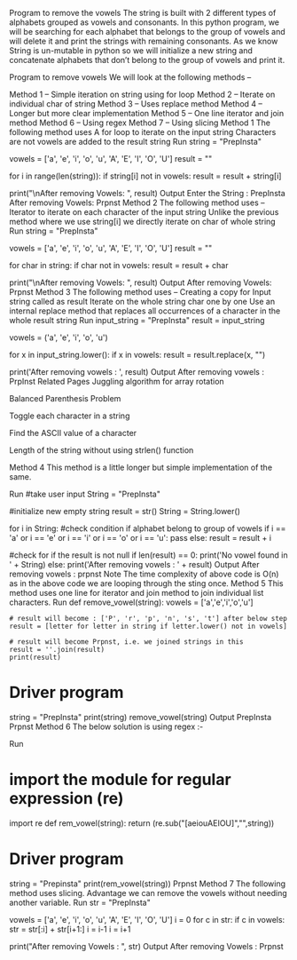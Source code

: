 Program to remove the vowels
The string is built with 2 different types of alphabets grouped as vowels and consonants. In this python program, we will be searching for each alphabet that belongs to the group of vowels and will delete it and print the strings with remaining consonants. As we know String is un-mutable in python so we will initialize a new string and concatenate alphabets that don’t belong to the group of vowels and print it.

Program to remove vowels
We will look at the following methods –

Method 1 – Simple iteration on string using for loop
Method 2 – Iterate on individual char of string
Method 3 – Uses replace method
Method 4 – Longer but more clear implementation
Method 5 – One line iterator and join method
Method 6 – Using regex
Method 7 – Using slicing
Method 1
The following method uses
A for loop to iterate on the input string
Characters are not vowels are added to the result string
Run
string = "PrepInsta"

vowels = ['a', 'e', 'i', 'o', 'u', 'A', 'E', 'I', 'O', 'U']
result = ""

for i in range(len(string)):
    if string[i] not in vowels:
        result = result + string[i]

print("\nAfter removing Vowels: ", result)
Output
Enter the String : PrepInsta
After removing Vowels:  Prpnst
Method 2
The following method uses –
Iterator to iterate on each character of the input string
Unlike the previous method where we use string[i] we directly iterate on char of whole string
Run
string = "PrepInsta"

vowels = ['a', 'e', 'i', 'o', 'u', 'A', 'E', 'I', 'O', 'U']
result = ""

for char in string:
    if char not in vowels:
        result = result + char

print("\nAfter removing Vowels: ", result)
Output
After removing Vowels:  Prpnst
Method 3
The following method uses –
Creating a copy for Input string called as result
Iterate on the whole string char one by one
Use an internal replace method that replaces all occurrences of a character in the whole result string
Run
input_string = "PrepInsta"
result = input_string

vowels = ('a', 'e', 'i', 'o', 'u')

for x in input_string.lower():
    if x in vowels:
        result = result.replace(x, "")

print('After removing vowels : ', result)
Output
After removing vowels :  PrpInst
Related Pages
Juggling algorithm for array rotation
 
Balanced Parenthesis Problem
 
Toggle each character in a string

Find the ASCII value of a character

Length of the string without using strlen() function

Method 4
This method is a little longer but simple implementation of the same.

Run
#take user input
String = "PrepInsta"

#initialize new empty string
result = str()
String = String.lower()

for i in String:
    #check condition if alphabet belong to group of vowels
    if i == 'a' or i == 'e' or i == 'i' or i == 'o' or i == 'u':
        pass
    else:
        result = result + i

#check for if the result is not null
if len(result) == 0:
    print('No vowel found in ' + String)
else:
    print('After removing vowels : ' + result)
Output
After removing vowels : prpnst
Note
The time complexity of above code is O(n) as in the above code we are looping through the sting once.
Method 5
This method uses one line for iterator and join method to join individual list characters.
Run
def remove_vowel(string):
    vowels = ['a','e','i','o','u']
    
    # result will become : ['P', 'r', 'p', 'n', 's', 't'] after below step
    result = [letter for letter in string if letter.lower() not in vowels]
    
    # result will become Prpnst, i.e. we joined strings in this
    result = ''.join(result)
    print(result)
 
# Driver program
string = "PrepInsta"
print(string)
remove_vowel(string)
Output
PrepInsta
Prpnst
Method 6
The below solution is using regex :-

Run
# import the module for regular expression (re)
import re
def rem_vowel(string):
    return (re.sub("[aeiouAEIOU]","",string))           

# Driver program
string = "Prepinsta"
print(rem_vowel(string))
Prpnst
Method 7
The following method uses slicing. Advantage we can remove the vowels without needing another variable.
Run
str = "PrepInsta"

vowels = ['a', 'e', 'i', 'o', 'u', 'A', 'E', 'I', 'O', 'U']
i = 0
for c in str:
    if c in vowels:
        str = str[:i] + str[i+1:]
        i = i-1
    i = i+1

print("After removing Vowels : ", str)
Output
After removing Vowels :  Prpnst
